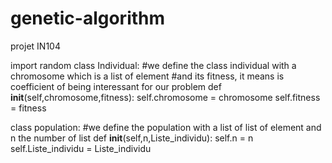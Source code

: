 # genetic-algorithm
projet IN104

import random
class Individual:
	#we define the class individual with a chromosome which is a list of element
	#and its fitness, it means is coefficient of being interessant for our problem
	def __init__(self,chromosome,fitness):
		self.chromosome = chromosome
		self.fitness = fitness

class population:
#we define the population with a list of list of element and n the number of list
	def __init__(self,n,Liste_individu):
		self.n = n
		self.Liste_individu = Liste_individu
